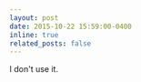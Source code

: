 ```yaml
---
layout: post
date: 2015-10-22 15:59:00-0400
inline: true
related_posts: false
---
```


I don't use it.
